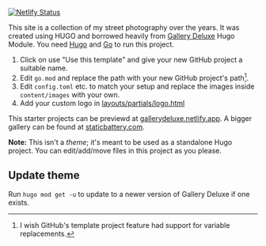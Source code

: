 [![Netlify Status](https://api.netlify.com/api/v1/badges/fe020ffb-29ff-409c-905b-6f00175091d0/deploy-status)](https://app.netlify.com/sites/film-fyi)

This site is a collection of my street photography over the years. It was created using HUGO and borrowed heavily from [Gallery Deluxe](https://github.com/bep/gallerydeluxe) Hugo Module. You need [Hugo](https://gohugo.io/getting-started/installing/) and [Go](https://go.dev/dl/) to run this project.

1. Click on use "Use this template" and give your new GitHub project a suitable name.
1. Edit `go.mod` and replace the path with your new GitHub project's path[^1]. 
1. Edit `config.toml` etc. to match your setup and replace the images inside `content/images` with your own.
1. Add your custom logo in [layouts/partials/logo.html](layouts/partials/logo.html)

This starter projects can be previewd at [gallerydeluxe.netlify.app](https://gallerydeluxe.netlify.app/). A bigger gallery can be found at [staticbattery.com](https://staticbattery.com/).


**Note:** This isn't a _theme_; it's meant to be used as a standalone Hugo project. You can edit/add/move files in this project as you please.

## Update theme

Run `hugo mod get -u` to update to a newer version of Gallery Deluxe if one exists.

[^1]: I wish GitHub's template project feature had support for variable replacements.
